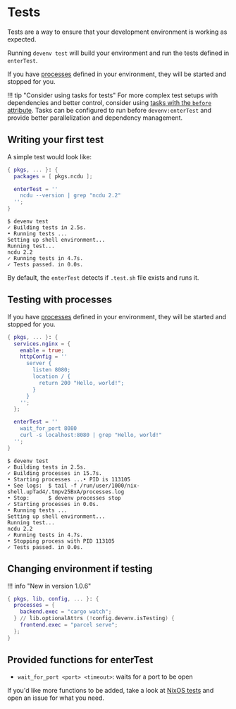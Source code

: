 # Tests

Tests are a way to ensure that your development environment is working as expected.

Running `devenv test` will build your environment and run the tests defined in `enterTest`.

If you have [processes](processes.md) defined in your environment, they will be started and stopped for you.

!!! tip "Consider using tasks for tests"
    For more complex test setups with dependencies and better control, consider using [tasks with the `before` attribute](tasks.md#entershell-entertest). Tasks can be configured to run before `devenv:enterTest` and provide better parallelization and dependency management.

## Writing your first test

A simple test would look like:

```nix title="devenv.nix"
{ pkgs, ... }: {
  packages = [ pkgs.ncdu ];

  enterTest = ''
    ncdu --version | grep "ncdu 2.2"
  '';
}
```

```shell-session
$ devenv test
✓ Building tests in 2.5s.
• Running tests ...
Setting up shell environment...
Running test...
ncdu 2.2
✓ Running tests in 4.7s.
✓ Tests passed. in 0.0s.
```

By default, the `enterTest` detects if `.test.sh` file exists and runs it.

## Testing with processes

If you have [processes](processes.md) defined in your environment,
they will be started and stopped for you.

```nix title="devenv.nix"
{ pkgs, ... }: {
  services.nginx = {
    enable = true;
    httpConfig = ''
      server {
        listen 8080;
        location / {
          return 200 "Hello, world!";
        }
      }
    '';
  };

  enterTest = ''
    wait_for_port 8080
    curl -s localhost:8080 | grep "Hello, world!"
  '';
}
```

```shell-session
$ devenv test
✓ Building tests in 2.5s.
✓ Building processes in 15.7s.
• Starting processes ...• PID is 113105
• See logs:  $ tail -f /run/user/1000/nix-shell.upTad4/.tmpv25BxA/processes.log
• Stop:      $ devenv processes stop
✓ Starting processes in 0.0s.
• Running tests ...
Setting up shell environment...
Running test...
ncdu 2.2
✓ Running tests in 4.7s.
• Stopping process with PID 113105
✓ Tests passed. in 0.0s.
```

## Changing environment if testing

!!! info "New in version 1.0.6"

```nix title="devenv.nix"
{ pkgs, lib, config, ... }: {
  processes = {
    backend.exec = "cargo watch";
  } // lib.optionalAttrs (!config.devenv.isTesting) {
    frontend.exec = "parcel serve";
  };
}
```

## Provided functions for enterTest

- `wait_for_port <port> <timeout>`: waits for a port to be open

If you'd like more functions to be added, take a look at [NixOS tests](https://nixos.org/manual/nixos/stable/#sec-nixos-tests)
and open an issue for what you need.

